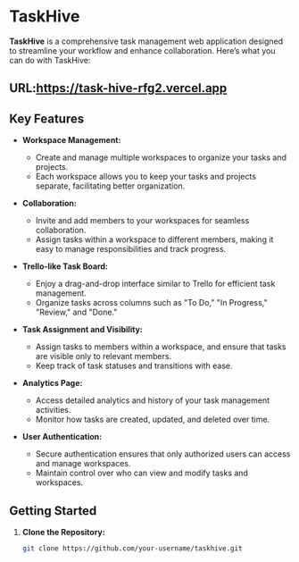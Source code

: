# TaskHive

**TaskHive** is a comprehensive task management web application designed to streamline your workflow and enhance collaboration. Here’s what you can do with TaskHive:

## URL:https://task-hive-rfg2.vercel.app


## Key Features

- **Workspace Management:**
  - Create and manage multiple workspaces to organize your tasks and projects.
  - Each workspace allows you to keep your tasks and projects separate, facilitating better organization.

- **Collaboration:**
  - Invite and add members to your workspaces for seamless collaboration.
  - Assign tasks within a workspace to different members, making it easy to manage responsibilities and track progress.

- **Trello-like Task Board:**
  - Enjoy a drag-and-drop interface similar to Trello for efficient task management.
  - Organize tasks across columns such as "To Do," "In Progress," "Review," and "Done."

- **Task Assignment and Visibility:**
  - Assign tasks to members within a workspace, and ensure that tasks are visible only to relevant members.
  - Keep track of task statuses and transitions with ease.

- **Analytics Page:**
  - Access detailed analytics and history of your task management activities.
  - Monitor how tasks are created, updated, and deleted over time.

- **User Authentication:**
  - Secure authentication ensures that only authorized users can access and manage workspaces.
  - Maintain control over who can view and modify tasks and workspaces.

## Getting Started

1. **Clone the Repository:**
   ```bash
   git clone https://github.com/your-username/taskhive.git
